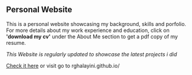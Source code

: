 ## Personal Website

This is a personal website showcasing my background, skills and porfolio. For more details about my 
work experience and education, click on **'download my cv'** under the About Me section to get a pdf copy of my resume.

_This Website is regularly updated to showcase the latest projects i did_

[Check it here](https://rghalayini.github.io) or visit go to rghalayini.github.io/
